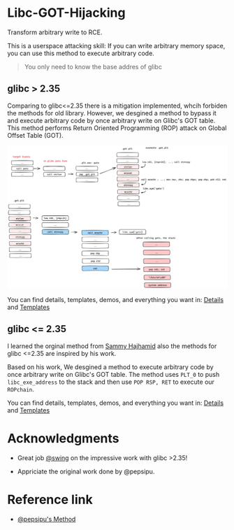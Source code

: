 # Libc-GOT-Hijacking

Transform arbitrary write to RCE.

This is a userspace attacking skill: If you can write arbitrary memory space, you can use this method to execute arbitrary code. 

> You only need to know the base addres of glibc

## glibc > 2.35

Comparing to glibc<=2.35 there is a mitigation implemented, whcih forbiden the methods for old library. However, we desgined a method to bypass it and execute arbitrary code by 
once arbitrary write on Glibc's GOT table. This method performs Return Oriented Programming (ROP) attack on Global Offset Table (GOT). 

![AttackFlow](./Img/AttackFlow.png)


You can find details, templates, demos, and everything you want in: [Details][0] and [Templates][3]


## glibc <= 2.35


I learned the orginal method from [Sammy Hajhamid][2] also the methods for glibc <=2.35 are inspired by his work.

Based on his work, We desgined a method to execute arbitrary code by once arbitrary write on Glibc's GOT table. The method uses `PLT_0` to push `libc_exe_address` to the stack and then use `POP RSP, RET` to execute our `ROPchain`.

You can find details, templates, demos, and everything you want in: [Details][1] and [Templates][4]

# Acknowledgments

- Great job [@swing][5] on the impressive work with glibc >2.35!

- Appriciate the original work done by @pepsipu.

# Reference link
- [@pepsipu's Method][2]

[0]: ./Post/README.md
[1]: ./Pre/README.md
[2]: https://hackmd.io/@pepsipu/SyqPbk94a
[3]: ./Post/one_punch.py
[4]: ./Post/templates.md
[5]: https://bestwing.me/